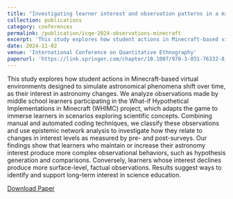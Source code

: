 ```yaml
---
title: "Investigating learner interest and observation patterns in a minecraft virtual astronomy environment"
collection: publications
category: conferences
permalink: /publication/icqe-2024-observations-minecraft
excerpt: 'This study explores how student actions in Minecraft-based virtual environments designed to simulate astronomical phenomena shift over time, as their interest in astronomy changes. Our findings show that learners who maintain or increase their astronomy interest produce more complex observational behaviors, such as hypothesis generation and comparisons. Conversely, learners whose interest declines produce more surface-level, factual observations. Results suggest ways to identify and support long-term interest in science education.'
date: 2024-11-02
venue: 'International Conference on Quantitative Ethnography'
paperurl: 'https://link.springer.com/chapter/10.1007/978-3-031-76332-8_2'
---
```


This study explores how student actions in Minecraft-based virtual environments designed to simulate astronomical phenomena shift over time, as their interest in astronomy changes. We analyze observations made by middle school learners participating in the What-if Hypothetical Implementations in Minecraft (WHIMC) project, which adapts the game to immerse learners in scenarios exploring scientific concepts. Combining manual and automated coding techniques, we classify these observations and use epistemic network analysis to investigate how they relate to changes in interest levels as measured by pre- and post-surveys. Our findings show that learners who maintain or increase their astronomy interest produce more complex observational behaviors, such as hypothesis generation and comparisons. Conversely, learners whose interest declines produce more surface-level, factual observations. Results suggest ways to identify and support long-term interest in science education.

[Download Paper](https://link.springer.com/chapter/10.1007/978-3-031-76332-8_2)
